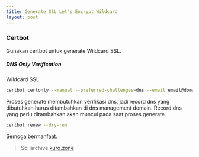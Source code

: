 ```yaml
---
title: Generate SSL Let's Encrypt Wildcard
layout: post
---
```


### Certbot

Gunakan certbot untuk generate Wildcard SSL.

##### DNS Only Verification

Wildcard SSL

```bash
certbot certonly --manual --preferred-challenges=dns --email email@domain.com --server https://acme-v02.api.letsencrypt.org/directory --agree-tos -d *.domain.com -d domain.com
```

Proses generate membutuhkan verifikasi dns, jadi record dns yang dibutuhkan harus ditambahkan di dns management domain. Record dns yang perlu ditambahkan akan muncul pada saat proses generate.

```bash
certbot renew --dry-run
```

Semoga bermanfaat.


> Sc: archive [kuro.zone](http://kuro.zone)
